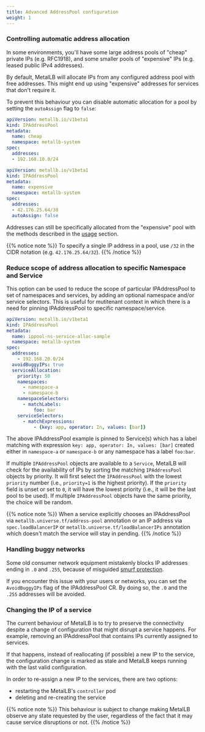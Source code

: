 ```yaml
---
title: Advanced AddressPool configuration
weight: 1
---
```


### Controlling automatic address allocation

In some environments, you'll have some large address pools of "cheap"
private IPs (e.g. RFC1918), and some smaller pools of "expensive" IPs
(e.g. leased public IPv4 addresses).

By default, MetalLB will allocate IPs from any configured address pool
with free addresses. This might end up using "expensive" addresses for
services that don't require it.

To prevent this behaviour you can disable automatic allocation for a pool
by setting the `autoAssign` flag to `false`:

```yaml
apiVersion: metallb.io/v1beta1
kind: IPAddressPool
metadata:
  name: cheap
  namespace: metallb-system
spec:
  addresses:
  - 192.168.10.0/24
```

```yaml
apiVersion: metallb.io/v1beta1
kind: IPAddressPool
metadata:
  name: expensive
  namespace: metallb-system
spec:
  addresses:
  - 42.176.25.64/30
  autoAssign: false
```

Addresses can still be specifically allocated from the "expensive"
pool with the methods described in
the [usage](/usage/#requesting-specific-ips) section.

{{% notice note %}}
To specify a single IP address in a pool, use `/32` in the CIDR notation
(e.g. `42.176.25.64/32`).
{{% /notice %}}

### Reduce scope of address allocation to specific Namespace and Service

This option can be used to reduce the scope of particular IPAddressPool
to set of namespaces and services, by adding an optional namespace
and/or service selectors.
This is useful for mutitenant context in which there is a need for pinning
IPAddressPool to specific namespace/service.

```yaml
apiVersion: metallb.io/v1beta1
kind: IPAddressPool
metadata:
  name: ippool-ns-service-alloc-sample
  namespace: metallb-system
spec:
  addresses:
    - 192.168.20.0/24
  avoidBuggyIPs: true
  serviceAllocation:
    priority: 50
    namespaces:
      - namespace-a
      - namespace-b
    namespaceSelectors:
      - matchLabels:
          foo: bar
    serviceSelectors:
      - matchExpressions:
          - {key: app, operator: In, values: [bar]}
```

The above IPAddressPool example is pinned to Service(s) which has a label
matching with expression `key: app, operator: In, values: [bar]` created
either in `namespace-a` or `namespace-b` or any namespace has a label
`foo:bar`.

If multiple `IPAddressPool` objects are available to a `Service`, MetalLB will
check for the availability of IPs by sorting the matching `IPAddressPool`
objects by priority.
It will first select the `IPAddressPool` with the lowest `priority` number
(i.e., `priority=1` is the highest priority).
If the `priority` field is unset or set to `0`, it will have the lowest
priority (i.e., it will be the last pool to be used).
If multiple `IPAddressPool` objects have the same priority, the choice will be
random.

{{% notice note %}}
When a service explicitly chooses an IPAddressPool via `metallb.universe.tf/address-pool`
annotation or an IP address via `spec.loadBalancerIP` or `metallb.universe.tf/loadBalancerIPs`
annotation which doesn't match the service will stay in pending.
{{% /notice %}}

### Handling buggy networks

Some old consumer network equipment mistakenly blocks IP addresses
ending in `.0` and `.255`, because of
misguided
[smurf protection](https://en.wikipedia.org/wiki/Smurf_attack).

If you encounter this issue with your users or networks, you can
set the `AvoidBuggyIPs` flag of the IPAddressPool CR.
By doing so, the `.0` and the `.255` addresses will be avoided.

### Changing the IP of a service

The current behaviour of MetalLB is to try to preserve the connectivity despite a change of
configuration that might disrupt a service happens. For example, removing an IPAddressPool that
contains IPs currently assigned to services.

If that happens, instead of reallocating (if possible) a new IP to the service, the configuration change
is marked as stale and MetalLB keeps running with the last valid configuration.

In order to re-assign a new IP to the services, there are two options:

- restarting the MetalLB's `controller` pod
- deleting and re-creating the service

{{% notice note %}}
This behaviour is subject to change making MetalLB observe any state requested by the user, regardless
of the fact that it may cause service disruptions or not.
{{% /notice %}}
